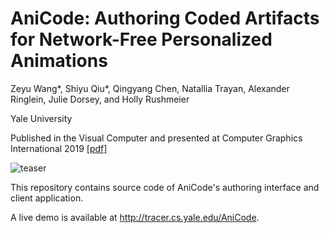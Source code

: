 # AniCode: Authoring Coded Artifacts for Network-Free Personalized Animations

Zeyu Wang*, Shiyu Qiu*, Qingyang Chen, Natallia Trayan, Alexander Ringlein, Julie Dorsey, and Holly Rushmeier

Yale University

Published in the Visual Computer and presented at Computer Graphics International 2019 [[pdf]](https://graphics.cs.yale.edu/sites/default/files/wang2019_article_anicodeauthoringcodedartifacts.pdf)

![teaser](teaser.jpg)

This repository contains source code of AniCode's authoring interface and client application.

A live demo is available at http://tracer.cs.yale.edu/AniCode.

